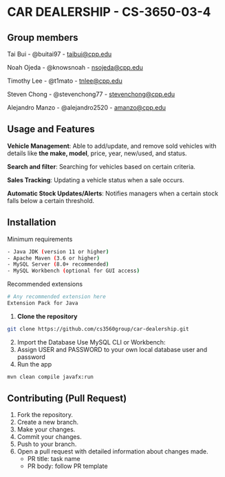 # CAR DEALERSHIP - CS-3650-03-4

## Group members

Tai Bui - @buitai97 - taibui@cpp.edu

Noah Ojeda - @knowsnoah - nsojeda@cpp.edu

Timothy Lee - @t1mato - tnlee@cpp.edu

Steven Chong - @stevenchong77 - stevenchong@cpp.edu

Alejandro Manzo - @alejandro2520 - amanzo@cpp.edu

## Usage and Features

**Vehicle Management**: Able to add/update, and remove sold vehicles with details like **the make, model**, price, year, new/used, and status.

**Search and filter**: Searching for vehicles based on certain criteria. 

**Sales Tracking**: Updating a vehicle status when a sale occurs.

**Automatic Stock Updates/Alerts**: Notifies managers when a certain stock falls below a certain threshold.

## Installation

Minimum requirements

```bash
- Java JDK (version 11 or higher)
- Apache Maven (3.6 or higher)
- MySQL Server (8.0+ recommended)
- MySQL Workbench (optional for GUI access)
```

Recommended extensions

```bash
# Any recommended extension here
Extension Pack for Java
```

1. **Clone the repository**

```bash
git clone https://github.com/cs3560group/car-dealership.git
```
2. Import the Database
Use MySQL CLI or Workbench:
3. Assign USER and PASSWORD to your own local database user and password 
4. Run the app
```bash
mvn clean compile javafx:run
```

## Contributing (Pull Request)

1. Fork the repository.
2. Create a new branch.
3. Make your changes.
4. Commit your changes.
5. Push to your branch.
6. Open a pull request with detailed information about changes made.
   - PR title:  task name
   - PR body: follow PR template


